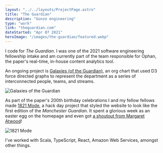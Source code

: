 ```yaml
---
layout: "../../layouts/ProjectPage.astro"
title: "The Guardian"
description: "Gonzo engineering"
type: "work"
link: "theguardian.com"
dateStarted: "Apr 07 2021"
heroImage: "/images/the-guardian/featured.webp"
---
```


I code for _The Guardian_. I was one of the 2021 software engineering fellowship intake and am currently part of the team responsible for Ophan, the paper's real-time, in-house content analytics tool.

An ongoing project is [Galaxies (of the Guardian)](https://www.theguardian.com/info/2023/feb/03/galaxies-of-the-guardian-the-formation-of-an-irregular-org-chart), an org chart that used D3 force directed graphs to represent the department as a series of interconnected people, teams, and streams.

![Galaxies of the Guardian](/images/the-guardian/galaxies-screenshot.png)

As part of the paper's 200th birthday celebrations I and my fellow fellows made [1821 Mode](https://web.archive.org/web/20210506083228/https://1821-mode.theguardian.com/), a hack day project that styled the website to look like the first edition of the _Manchester Guardian_. It spent a glorious week as an easter egg on the homepage and even got [a shoutout from Margaret Atwood](https://twitter.com/margaretatwood/status/1390683375720189954)!

![1821 Mode](/images/the-guardian/1821-mode.webp)

I've worked with Scala, TypeScript, React, Amazon Web Services, amongst other things.
